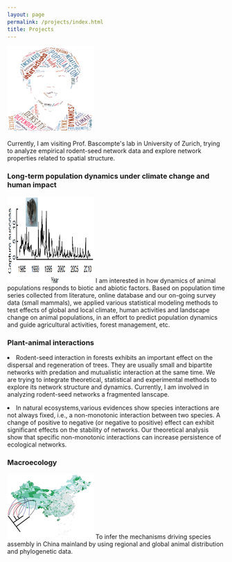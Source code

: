 ```yaml
---
layout: page
permalink: /projects/index.html
title: Projects
---
```

<div>
<img src="/images/academic_cloud.png" style="float:up" width="200" height="200">
<p>Currently, I am visiting Prof. Bascompte's lab in University of Zurich, trying to analyze empirical rodent-seed network data and explore network properties related to spatial structure.</p>
</div>

<h3>Long-term population dynamics under climate change and human impact</h3>
<img src="/images/hamster.png" class="clearfix" width="200" height="200">
I am interested in how dynamics of animal populations responds to biotic and abiotic factors. Based on population time series collected from literature, online database and our on-going survey data (small mammals), we applied various statistical modeling methods to test effects of global and local climate, human activities and landscape change on animal populations, in an effort to predict population dynamics and guide agricultural activities, forest management, etc.

<h3>Plant-animal interactions</h3>
<li>Rodent-seed interaction in forests exhibits an important effect on the dispersal and regeneration of trees. They are usually small and bipartite networks with predation and mutualistic interaction at the same time. We are trying to integrate theoretical, statistical and experimental methods to explore its network structure and dynamics. Currently, I am involved in analyzing rodent-seed networks a fragmented lanscape.</li></p>
<li>In natural ecosystems,various evidences show species interactions are not always fixed, i.e., a non-monotonic interaction between two species. A change of positive to negative (or negative to positive) effect can exhibit significant effects on the stability of networks. Our theoretical analysis show that specific non-monotonic interactions can increase persistence of ecological networks.</li>

<h3>Macroecology</h3>
<img src="/images/marcoecology_copy.png" class="floatpic" width="200" height="151">
To infer the mechanisms driving species assembly in China mainland by using regional and global animal distribution and phylogenetic data. 


